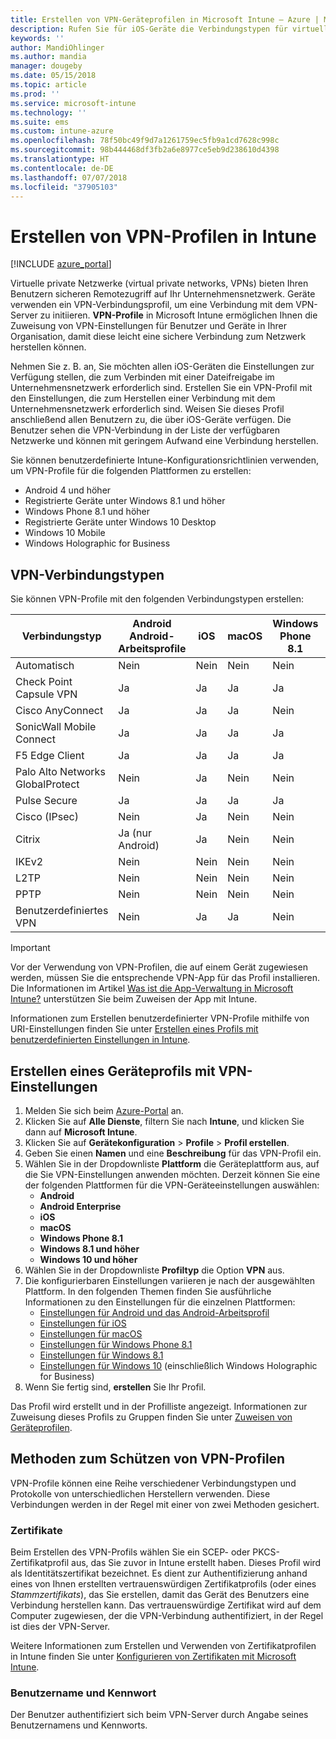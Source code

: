 ```yaml
---
title: Erstellen von VPN-Geräteprofilen in Microsoft Intune – Azure | Microsoft-Dokumentation
description: Rufen Sie für iOS-Geräte die Verbindungstypen für virtuelle private Netzwerke (VPN) ab, erstellen Sie ein VPN-Geräteprofil im Azure-Portal, und rufen Sie Ihre Optionen ab, um Ihr VPN-Profil mit Zertifikaten bzw. mit einem Benutzernamen und einem Kennwort in Microsoft Intune zu sichern.
keywords: ''
author: MandiOhlinger
ms.author: mandia
manager: dougeby
ms.date: 05/15/2018
ms.topic: article
ms.prod: ''
ms.service: microsoft-intune
ms.technology: ''
ms.suite: ems
ms.custom: intune-azure
ms.openlocfilehash: 78f50bc49f9d7a1261759ec5fb9a1cd7628c998c
ms.sourcegitcommit: 98b444468df3fb2a6e8977ce5eb9d238610d4398
ms.translationtype: HT
ms.contentlocale: de-DE
ms.lasthandoff: 07/07/2018
ms.locfileid: "37905103"
---
```

# <a name="create-vpn-profiles-in-intune"></a>Erstellen von VPN-Profilen in Intune

[!INCLUDE [azure_portal](./includes/azure_portal.md)]

Virtuelle private Netzwerke (virtual private networks, VPNs) bieten Ihren Benutzern sicheren Remotezugriff auf Ihr Unternehmensnetzwerk. Geräte verwenden ein VPN-Verbindungsprofil, um eine Verbindung mit dem VPN-Server zu initiieren. **VPN-Profile** in Microsoft Intune ermöglichen Ihnen die Zuweisung von VPN-Einstellungen für Benutzer und Geräte in Ihrer Organisation, damit diese leicht eine sichere Verbindung zum Netzwerk herstellen können.

Nehmen Sie z. B. an, Sie möchten allen iOS-Geräten die Einstellungen zur Verfügung stellen, die zum Verbinden mit einer Dateifreigabe im Unternehmensnetzwerk erforderlich sind. Erstellen Sie ein VPN-Profil mit den Einstellungen, die zum Herstellen einer Verbindung mit dem Unternehmensnetzwerk erforderlich sind. Weisen Sie dieses Profil anschließend allen Benutzern zu, die über iOS-Geräte verfügen. Die Benutzer sehen die VPN-Verbindung in der Liste der verfügbaren Netzwerke und können mit geringem Aufwand eine Verbindung herstellen.

Sie können benutzerdefinierte Intune-Konfigurationsrichtlinien verwenden, um VPN-Profile für die folgenden Plattformen zu erstellen:

* Android 4 und höher
* Registrierte Geräte unter Windows 8.1 und höher
* Windows Phone 8.1 und höher
* Registrierte Geräte unter Windows 10 Desktop
* Windows 10 Mobile
* Windows Holographic for Business

## <a name="vpn-connection-types"></a>VPN-Verbindungstypen

Sie können VPN-Profile mit den folgenden Verbindungstypen erstellen:

|Verbindungstyp|Android<br>Android-Arbeitsprofile|iOS|macOS|Windows Phone 8.1|Windows 8,1|Windows 10|
|-|-|-|-|-|-|-|
|Automatisch|Nein|Nein|Nein|Nein|Nein|Ja |
|Check Point Capsule VPN|Ja |Ja |Ja |Ja |Ja |Ja |
|Cisco AnyConnect|Ja |Ja |Ja |Nein|Nein|Nein|
|SonicWall Mobile Connect|Ja |Ja |Ja |Ja |Ja |Ja |
|F5 Edge Client|Ja |Ja |Ja |Ja |Ja |Ja |
|Palo Alto Networks GlobalProtect|Nein|Ja |Nein|Nein|Nein|Ja |
|Pulse Secure|Ja |Ja |Ja |Ja |Ja |Ja |
|Cisco (IPsec)|Nein|Ja |Nein|Nein|Nein|Nein|
|Citrix|Ja (nur Android)|Ja |Nein|Nein|Nein|Ja |
|IKEv2|Nein|Nein|Nein|Nein|Nein|Ja |
|L2TP|Nein|Nein|Nein|Nein|Nein|Ja |
|PPTP|Nein|Nein|Nein|Nein|Nein|Ja |
|Benutzerdefiniertes VPN|Nein|Ja |Ja |Nein|Nein|Nein|

> [!IMPORTANT]
> Vor der Verwendung von VPN-Profilen, die auf einem Gerät zugewiesen werden, müssen Sie die entsprechende VPN-App für das Profil installieren. Die Informationen im Artikel [Was ist die App-Verwaltung in Microsoft Intune?](app-management.md) unterstützen Sie beim Zuweisen der App mit Intune.  

Informationen zum Erstellen benutzerdefinierter VPN-Profile mithilfe von URI-Einstellungen finden Sie unter [Erstellen eines Profils mit benutzerdefinierten Einstellungen in Intune](custom-settings-configure.md).

## <a name="create-a-device-profile-containing-vpn-settings"></a>Erstellen eines Geräteprofils mit VPN-Einstellungen

1. Melden Sie sich beim [Azure-Portal](https://portal.azure.com) an.
2. Klicken Sie auf **Alle Dienste**, filtern Sie nach **Intune**, und klicken Sie dann auf **Microsoft Intune**.
3. Klicken Sie auf **Gerätekonfiguration** > **Profile** > **Profil erstellen**.
4. Geben Sie einen **Namen** und eine **Beschreibung** für das VPN-Profil ein.
5. Wählen Sie in der Dropdownliste **Plattform** die Geräteplattform aus, auf die Sie VPN-Einstellungen anwenden möchten. Derzeit können Sie eine der folgenden Plattformen für die VPN-Geräteeinstellungen auswählen:
   - **Android**
   - **Android Enterprise**
   - **iOS**
   - **macOS**
   - **Windows Phone 8.1**
   - **Windows 8.1 und höher**
   - **Windows 10 und höher**
6. Wählen Sie in der Dropdownliste **Profiltyp** die Option **VPN** aus.
7. Die konfigurierbaren Einstellungen variieren je nach der ausgewählten Plattform. In den folgenden Themen finden Sie ausführliche Informationen zu den Einstellungen für die einzelnen Plattformen:
   - [Einstellungen für Android und das Android-Arbeitsprofil](vpn-settings-android.md)
   - [Einstellungen für iOS](vpn-settings-ios.md)
   - [Einstellungen für macOS](vpn-settings-macos.md)
   - [Einstellungen für Windows Phone 8.1](vpn-settings-windows-phone-8-1.md)
   - [Einstellungen für Windows 8.1](vpn-settings-windows-8-1.md)
   - [Einstellungen für Windows 10](vpn-settings-windows-10.md) (einschließlich Windows Holographic for Business)
8. Wenn Sie fertig sind, **erstellen** Sie Ihr Profil.

Das Profil wird erstellt und in der Profilliste angezeigt. Informationen zur Zuweisung dieses Profils zu Gruppen finden Sie unter [Zuweisen von Geräteprofilen](device-profile-assign.md).

## <a name="methods-of-securing-vpn-profiles"></a>Methoden zum Schützen von VPN-Profilen

VPN-Profile können eine Reihe verschiedener Verbindungstypen und Protokolle von unterschiedlichen Herstellern verwenden. Diese Verbindungen werden in der Regel mit einer von zwei Methoden gesichert.

### <a name="certificates"></a>Zertifikate

Beim Erstellen des VPN-Profils wählen Sie ein SCEP- oder PKCS-Zertifikatprofil aus, das Sie zuvor in Intune erstellt haben. Dieses Profil wird als Identitätszertifikat bezeichnet. Es dient zur Authentifizierung anhand eines von Ihnen erstellten vertrauenswürdigen Zertifikatprofils (oder eines *Stammzertifikats*), das Sie erstellen, damit das Gerät des Benutzers eine Verbindung herstellen kann. Das vertrauenswürdige Zertifikat wird auf dem Computer zugewiesen, der die VPN-Verbindung authentifiziert, in der Regel ist dies der VPN-Server.

Weitere Informationen zum Erstellen und Verwenden von Zertifikatprofilen in Intune finden Sie unter [Konfigurieren von Zertifikaten mit Microsoft Intune](certificates-configure.md).

### <a name="user-name-and-password"></a>Benutzername und Kennwort

Der Benutzer authentifiziert sich beim VPN-Server durch Angabe seines Benutzernamens und Kennworts.
